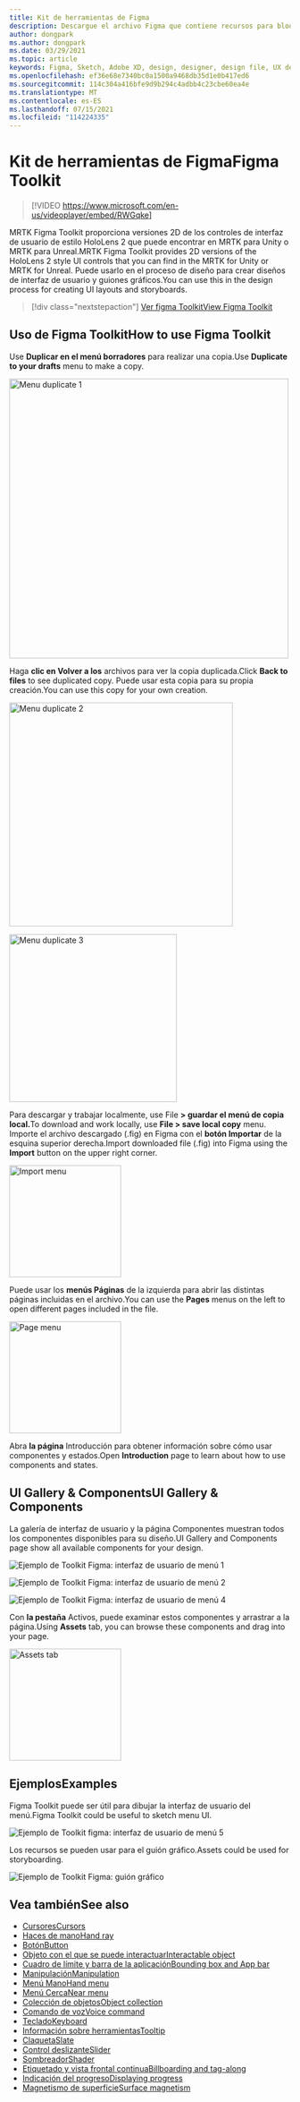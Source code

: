 ```yaml
---
title: Kit de herramientas de Figma
description: Descargue el archivo Figma que contiene recursos para bloques de creación de interfaz de usuario comunes.
author: dongpark
ms.author: dongpark
ms.date: 03/29/2021
ms.topic: article
keywords: Figma, Sketch, Adobe XD, design, designer, design file, UX design, HoloLens, MRTK, Mixed Reality Toolkit
ms.openlocfilehash: ef36e68e7340bc0a1500a9468db35d1e0b417ed6
ms.sourcegitcommit: 114c304a416bfe9d9b294c4adbb4c23cbe60ea4e
ms.translationtype: MT
ms.contentlocale: es-ES
ms.lasthandoff: 07/15/2021
ms.locfileid: "114224335"
---
```

# <a name="figma-toolkit"></a><span data-ttu-id="7c663-104">Kit de herramientas de Figma</span><span class="sxs-lookup"><span data-stu-id="7c663-104">Figma Toolkit</span></span>

> [!VIDEO https://www.microsoft.com/en-us/videoplayer/embed/RWGqke]

<span data-ttu-id="7c663-105">MRTK Figma Toolkit proporciona versiones 2D de los controles de interfaz de usuario de estilo HoloLens 2 que puede encontrar en MRTK para Unity o MRTK para Unreal.</span><span class="sxs-lookup"><span data-stu-id="7c663-105">MRTK Figma Toolkit provides 2D versions of the HoloLens 2 style UI controls that you can find in the MRTK for Unity or MRTK for Unreal.</span></span> <span data-ttu-id="7c663-106">Puede usarlo en el proceso de diseño para crear diseños de interfaz de usuario y guiones gráficos.</span><span class="sxs-lookup"><span data-stu-id="7c663-106">You can use this in the design process for creating UI layouts and storyboards.</span></span>

> [!div class="nextstepaction"]
> [<span data-ttu-id="7c663-107">Ver figma Toolkit</span><span class="sxs-lookup"><span data-stu-id="7c663-107">View Figma Toolkit</span></span>](https://www.figma.com/file/ltLag9SxjUIyLQFsp7NNE7/Figma-Toolkit-for-MRTK-%2F-HoloLens%2C-Windows-Mixed-Reality?node-id=116%3A4)

## <a name="how-to-use-figma-toolkit"></a><span data-ttu-id="7c663-108">Uso de Figma Toolkit</span><span class="sxs-lookup"><span data-stu-id="7c663-108">How to use Figma Toolkit</span></span>
<span data-ttu-id="7c663-109">Use **Duplicar en el menú borradores** para realizar una copia.</span><span class="sxs-lookup"><span data-stu-id="7c663-109">Use **Duplicate to your drafts** menu to make a copy.</span></span>

<img src="images/UX_Figma_Use1.png" width="500px" alt="Menu duplicate 1"><br>

<span data-ttu-id="7c663-110">Haga **clic en Volver a los** archivos para ver la copia duplicada.</span><span class="sxs-lookup"><span data-stu-id="7c663-110">Click **Back to files** to see duplicated copy.</span></span> <span data-ttu-id="7c663-111">Puede usar esta copia para su propia creación.</span><span class="sxs-lookup"><span data-stu-id="7c663-111">You can use this copy for your own creation.</span></span>

<img src="images/UX_Figma_Use2.png" width="400px" alt="Menu duplicate 2"><br>

<img src="images/UX_Figma_Use3.png" width="300px" alt="Menu duplicate 3"><br>

<span data-ttu-id="7c663-112">Para descargar y trabajar localmente, use File **> guardar el menú de copia local.**</span><span class="sxs-lookup"><span data-stu-id="7c663-112">To download and work locally, use **File > save local copy** menu.</span></span> <span data-ttu-id="7c663-113">Importe el archivo descargado (.fig) en Figma con el **botón Importar** de la esquina superior derecha.</span><span class="sxs-lookup"><span data-stu-id="7c663-113">Import downloaded file (.fig) into Figma using the **Import** button on the upper right corner.</span></span>

<img src="images/UX_FigmaToolkit_Import.png" width="200px" alt="Import menu"><br>

<span data-ttu-id="7c663-114">Puede usar los **menús Páginas** de la izquierda para abrir las distintas páginas incluidas en el archivo.</span><span class="sxs-lookup"><span data-stu-id="7c663-114">You can use the **Pages** menus on the left to open different pages included in the file.</span></span>

<img src="images/UX_FigmaToolkit_PageMenu.png" width="200px" alt="Page menu"><br>

<span data-ttu-id="7c663-115">Abra **la página** Introducción para obtener información sobre cómo usar componentes y estados.</span><span class="sxs-lookup"><span data-stu-id="7c663-115">Open **Introduction** page to learn about how to use components and states.</span></span>

## <a name="ui-gallery--components"></a><span data-ttu-id="7c663-116">UI Gallery & Components</span><span class="sxs-lookup"><span data-stu-id="7c663-116">UI Gallery & Components</span></span>
<span data-ttu-id="7c663-117">La galería de interfaz de usuario y la página Componentes muestran todos los componentes disponibles para su diseño.</span><span class="sxs-lookup"><span data-stu-id="7c663-117">UI Gallery and Components page show all available components for your design.</span></span>

![Ejemplo de Toolkit Figma: interfaz de usuario de menú 1](images/UX_FigmaToolkit_Components_Menu1.png)<br>

![Ejemplo de Toolkit Figma: interfaz de usuario de menú 2](images/UX_FigmaToolkit_Components_Menu2.png)<br>


![Ejemplo de Toolkit Figma: interfaz de usuario de menú 4](images/UX_FigmaToolkit_Components_Menu3a.png)<br>

<span data-ttu-id="7c663-121">Con **la pestaña** Activos, puede examinar estos componentes y arrastrar a la página.</span><span class="sxs-lookup"><span data-stu-id="7c663-121">Using **Assets** tab, you can browse these components and drag into your page.</span></span>

<img src="images/UX_FigmaToolkit_Components_Menu3.png" width="200px" alt="Assets tab"><br>


## <a name="examples"></a><span data-ttu-id="7c663-122">Ejemplos</span><span class="sxs-lookup"><span data-stu-id="7c663-122">Examples</span></span>

<span data-ttu-id="7c663-123">Figma Toolkit puede ser útil para dibujar la interfaz de usuario del menú.</span><span class="sxs-lookup"><span data-stu-id="7c663-123">Figma Toolkit could be useful to sketch menu UI.</span></span> 

![Ejemplo de Toolkit figma: interfaz de usuario de menú 5](images/UX_FigmaToolkit_Examples_Menu.png)<br>


<span data-ttu-id="7c663-125">Los recursos se pueden usar para el guión gráfico.</span><span class="sxs-lookup"><span data-stu-id="7c663-125">Assets could be used for storyboarding.</span></span>

![Ejemplo de Toolkit Figma: guión gráfico](images/UX_FigmaToolkit_Examples_Storyboarding.png)<br>


## <a name="see-also"></a><span data-ttu-id="7c663-127">Vea también</span><span class="sxs-lookup"><span data-stu-id="7c663-127">See also</span></span>

* [<span data-ttu-id="7c663-128">Cursores</span><span class="sxs-lookup"><span data-stu-id="7c663-128">Cursors</span></span>](cursors.md)
* [<span data-ttu-id="7c663-129">Haces de mano</span><span class="sxs-lookup"><span data-stu-id="7c663-129">Hand ray</span></span>](point-and-commit.md)
* [<span data-ttu-id="7c663-130">Botón</span><span class="sxs-lookup"><span data-stu-id="7c663-130">Button</span></span>](button.md)
* [<span data-ttu-id="7c663-131">Objeto con el que se puede interactuar</span><span class="sxs-lookup"><span data-stu-id="7c663-131">Interactable object</span></span>](interactable-object.md)
* [<span data-ttu-id="7c663-132">Cuadro de límite y barra de la aplicación</span><span class="sxs-lookup"><span data-stu-id="7c663-132">Bounding box and App bar</span></span>](app-bar-and-bounding-box.md)
* [<span data-ttu-id="7c663-133">Manipulación</span><span class="sxs-lookup"><span data-stu-id="7c663-133">Manipulation</span></span>](direct-manipulation.md)
* [<span data-ttu-id="7c663-134">Menú Mano</span><span class="sxs-lookup"><span data-stu-id="7c663-134">Hand menu</span></span>](hand-menu.md)
* [<span data-ttu-id="7c663-135">Menú Cerca</span><span class="sxs-lookup"><span data-stu-id="7c663-135">Near menu</span></span>](near-menu.md)
* [<span data-ttu-id="7c663-136">Colección de objetos</span><span class="sxs-lookup"><span data-stu-id="7c663-136">Object collection</span></span>](object-collection.md)
* [<span data-ttu-id="7c663-137">Comando de voz</span><span class="sxs-lookup"><span data-stu-id="7c663-137">Voice command</span></span>](voice-input.md)
* [<span data-ttu-id="7c663-138">Teclado</span><span class="sxs-lookup"><span data-stu-id="7c663-138">Keyboard</span></span>](keyboard.md)
* [<span data-ttu-id="7c663-139">Información sobre herramientas</span><span class="sxs-lookup"><span data-stu-id="7c663-139">Tooltip</span></span>](tooltip.md)
* [<span data-ttu-id="7c663-140">Claqueta</span><span class="sxs-lookup"><span data-stu-id="7c663-140">Slate</span></span>](slate.md)
* [<span data-ttu-id="7c663-141">Control deslizante</span><span class="sxs-lookup"><span data-stu-id="7c663-141">Slider</span></span>](slider.md)
* [<span data-ttu-id="7c663-142">Sombreador</span><span class="sxs-lookup"><span data-stu-id="7c663-142">Shader</span></span>](shader.md)
* [<span data-ttu-id="7c663-143">Etiquetado y vista frontal continua</span><span class="sxs-lookup"><span data-stu-id="7c663-143">Billboarding and tag-along</span></span>](billboarding-and-tag-along.md)
* [<span data-ttu-id="7c663-144">Indicación del progreso</span><span class="sxs-lookup"><span data-stu-id="7c663-144">Displaying progress</span></span>](progress.md)
* [<span data-ttu-id="7c663-145">Magnetismo de superficie</span><span class="sxs-lookup"><span data-stu-id="7c663-145">Surface magnetism</span></span>](surface-magnetism.md)
